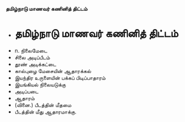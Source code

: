 **தமிழ்நாடு மாணவர் கணினித் திட்டம்**
- # தமிழ்நாடு மாணவர் கணினித் திட்டம்
- n. நிலைமேடை
- சிலை அடிப்பீடம்
- தூண் அடிக்கட்டை
- கால்புழை மேசையின் ஆதாரக்கல்
- இயந்திர உருளையின் பக்கப் பிடிப்பாதாரம்
- இயங்கியல் நிலையடுக்கு
- அடிப்படை
- ஆதாரம்
- (வினை.) பீடத்தின் மீதமை
- பீடத்தின் மீது ஆதாரமாக்கு.

